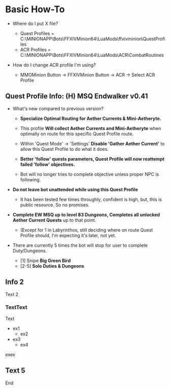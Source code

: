 # Basic How-To

* Where do I put X file?
  * Quest Profiles =  C:\MINIONAPP\Bots\FFXIVMinion64\LuaMods\ffxivminion\QuestProfiles
  * ACR Profiles = C:\MINIONAPP\Bots\FFXIVMinion64\LuaMods\ACR\CombatRoutines

* How do I change ACR profile I'm using?
  * MMOMinion Button -> FFXIVMinion Button -> ACR -> Select ACR Profile


## Quest Profile Info: (H) MSQ Endwalker v0.41
* What's new compared to previous version?
  * **Specialize Optimal Routing for Aether Currents & Mini-Aetheryte.**

  * This profile **Will collect Aether Currents and Mini-Aetheryte** when optimally on route for this specific Quest Profile route.
  * Within 'Quest Mode' -> 'Settings'  **Disable 'Gather Aether Current'** to allow this Quest Profile to do what it does.

  * **Better 'follow' quests parameters, Quest Profile will now reattempt failed 'follow' objectives.**
  * Bot will no longer tries to complete objective unless proper NPC is following.

* **Do not leave bot unattended while using this Quest Profile**
  * It has been tested few times throughly, confident is high, but, this is public resource. So no promises.

* **Complete EW MSQ up to level 83 Dungeons, Completes all unlocked Aether Current Quests** up to that point.
  * (Except for 1 in Labyrinthos, still deciding where on route Quest Profile should, I'm expecting it's later, not yet.

* There are currently 5 times the bot will stop for user to complete Duty/Dungeons.
  * [1] Snipe **Big Green Bird**
  * [2-5] **Solo Duties & Dungeons**

## Info 2

Text 2

### TextText

Text

* ex1
  * ex2
* ex3
  * ex4

exex

## Text 5

End
